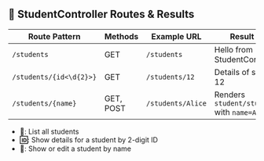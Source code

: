 ## 🚦 StudentController Routes & Results

| Route Pattern                | Methods        | Example URL                | Result / Response                                      | Emoji |
|------------------------------|---------------|----------------------------|--------------------------------------------------------|-------|
| `/students`                  | GET           | `/students`                | Hello from StudentController!                          | 👋    |
| `/students/{id<\d{2}>}`      | GET           | `/students/12`             | Details of student with ID: 12                         | 🆔    |
| `/students/{name}`           | GET, POST     | `/students/Alice`          | Renders `student/student.html.twig` with `name=Alice`  | 📝    |

- **👋**: List all students  
- **🆔**: Show details for a student by 2-digit ID  
- **📝**: Show or edit a student by name  